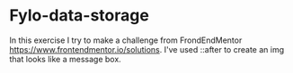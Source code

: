 # Fylo-data-storage

In this exercise I try to make a challenge from FrondEndMentor https://www.frontendmentor.io/solutions. I've used ::after to create an img that looks like a message box. 
